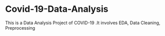 # Covid-19-Data-Analysis
This is a Data Analysis Project of COVID-19 .It involves EDA, Data Cleaning, Preprocessing
